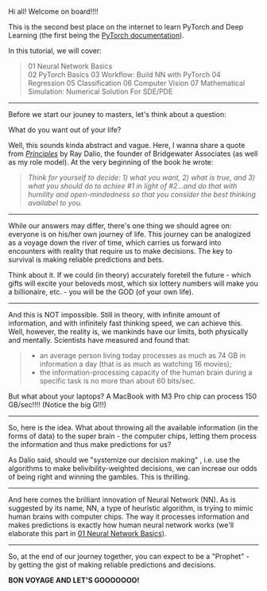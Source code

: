 Hi all! Welcome on board!!!!

This is the second best place on the internet to learn PyTorch and Deep Learning (the first being the [PyTorch documentation](https://pytorch.org/tutorials)). 

In this tutorial, we will cover:
>01 Neural Network Basics    
>02 PyTorch Basics 
>03 Workflow: Build NN with PyTorch
>04 Regression
>05 Classification 
>06 Computer Vision
>07 Mathematical Simulation: Numerical Solution For SDE/PDE

---

Before we start our jouney to masters, let's think about a question:

What do you want out of your life?

Well, this sounds kinda abstract and vague. Here, I wanna share a quote from _[Principles](https://www.principles.com/)_ by Ray Dalio, the founder of Bridgewater Associates (as well as my role model). At the very beginning of the book he wrote:

>_Think for yourself to decide: 1) what you want, 2) what is true, and 3) what you should do to achiee #1 in light of #2...and do that with humility and open-mindedness so that you consider the best thinking availabel to you._

---

While our answers may differ, there's one thing we should agree on: everyone is on his/her own journey of life. This journey can be analogized as a voyage down the river of time, which carries us forward into encounters with reality that require us to make decisions. The key to survival is making reliable predictions and bets.

Think about it. If we could (in theory) accurately foretell the future - which gifts will excite your beloveds most, which six lottery numbers will make you a billionaire, etc. - you will be the GOD (of your own life).

---

And this is NOT impossible. Still in theory, with infinite amount of information, and with infinitely fast thinking speed, we can achieve this. Well, however, the reality is, we mankinds have our limits, both physically and mentally. Scientists have measured and found that:

>- an average person living today processes as much as 74 GB in information a day (that is as much as watching 16 movies);
>- the information-processing capacity of the human brain during a specific task is no more than about 60 bits/sec.

But what about your laptops? A MacBook with M3 Pro chip can process 150 GB/sec!!!! (Notice the big G!!!)

---

So, here is the idea. What about throwing all the available information (in the forms of data) to the super brain - the computer chips, letting them process the information and thus make predictions for us? 

As Dalio said, should we "systemize our decision making" , i.e. use the algorithms to make belivibility-weighted decisions, we can increae our odds of being right and winning the gambles. This is thrilling. 

---

And here comes the brilliant innovation of Neural Network (NN). As is suggested by its name, NN, a type of heuristic algorithm, is trying to mimic human brains with computer chips. The way it processes information and makes predictions is exactly how human neural network works (we'll elaborate this part in [01 Neural Network Basics](...)). 

---

So, at the end of our journey together, you can expect to be a "Prophet" - by getting the gist of making reliable predictions and decisions. 

__BON VOYAGE AND LET'S GOOOOOOO!__
